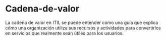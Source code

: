 # Cadena-de-valor
La cadena de valor en ITIL se puede entender como una guía que explica cómo una organización utiliza sus recursos y actividades para convertirlos en servicios que realmente sean útiles para los usuarios.
